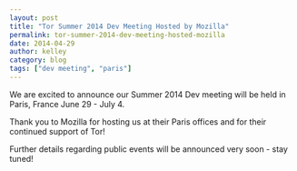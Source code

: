 ```yaml
---
layout: post
title: "Tor Summer 2014 Dev Meeting Hosted by Mozilla"
permalink: tor-summer-2014-dev-meeting-hosted-mozilla
date: 2014-04-29
author: kelley
category: blog
tags: ["dev meeting", "paris"]
---
```


We are excited to announce our Summer 2014 Dev meeting will be held in Paris, France June 29 - July 4.

Thank you to Mozilla for hosting us at their Paris offices and for their continued support of Tor!

Further details regarding public events will be announced very soon - stay tuned!

